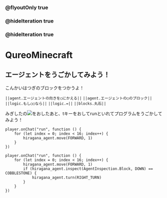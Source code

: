 ### @flyoutOnly true
### @hideIteration true
### @hideIteration true
# QureoMinecraft

## エージェントをうごかしてみよう！

こんかいはつぎのブロックをつかうよ！

``||agent.エージェントの向きを○にかえる||``
``||agent.エージェントの○のブロック||``
``||logic.もし○○なら||``
``||logic.=||``
``||blocks.丸石||``

みぎしたの![](https://raw.githubusercontent.com/camp-minecraft/TechkidsCampTutorial/master/images/playbutton.png)をおしたあと、tキーをおしてrunといれてプログラムをうごかしてみよう！

```template
player.onChat("run", function () {
    for (let index = 0; index < 16; index++) {
        hiragana_agent.move(FORWARD, 1)
    }
})

```
```ghost
player.onChat("run", function () {
    for (let index = 0; index < 16; index++) {
        hiragana_agent.move(FORWARD, 1)
        if (hiragana_agent.inspect(AgentInspection.Block, DOWN) == COBBLESTONE) {
            hiragana_agent.turn(RIGHT_TURN)
        }
    }
})

```